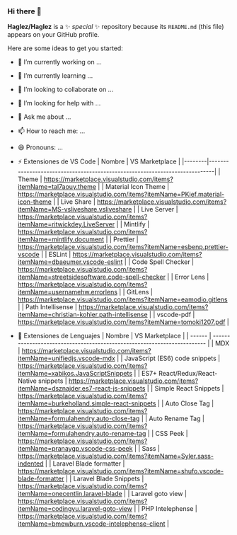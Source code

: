 ### Hi there 👋

**Haglez/Haglez** is a ✨ _special_ ✨ repository because its `README.md` (this file) appears on your GitHub profile.

Here are some ideas to get you started:

- 🔭 I’m currently working on ...
- 🌱 I’m currently learning ...
- 👯 I’m looking to collaborate on ...
- 🤔 I’m looking for help with ...
- 💬 Ask me about ...
- 📫 How to reach me: ...
- 😄 Pronouns: ...

- ⚡ Extensiones de VS Code
  | Nombre | VS Marketplace |
  |--------|----------------------------------------------------------------------------|
  | Theme | https://marketplace.visualstudio.com/items?itemName=tal7aouy.theme |
  | Material Icon Theme | https://marketplace.visualstudio.com/items?itemName=PKief.material-icon-theme |
  | Live Share | https://marketplace.visualstudio.com/items?itemName=MS-vsliveshare.vsliveshare |
  | Live Server | https://marketplace.visualstudio.com/items?itemName=ritwickdey.LiveServer |
  | Mintlify | https://marketplace.visualstudio.com/items?itemName=mintlify.document |
  | Prettier | https://marketplace.visualstudio.com/items?itemName=esbenp.prettier-vscode |
  | ESLint | https://marketplace.visualstudio.com/items?itemName=dbaeumer.vscode-eslint |
  | Code Spell Checker | https://marketplace.visualstudio.com/items?itemName=streetsidesoftware.code-spell-checker |
  | Error Lens | https://marketplace.visualstudio.com/items?itemName=usernamehw.errorlens |
  | GitLens | https://marketplace.visualstudio.com/items?itemName=eamodio.gitlens |
  | Path Intellisense | https://marketplace.visualstudio.com/items?itemName=christian-kohler.path-intellisense |
  | vscode-pdf | https://marketplace.visualstudio.com/items?itemName=tomoki1207.pdf |

- 👅 Extensiones de Lenguajes
  | Nombre | VS Marketplace |
  | ------ | ------------------------------------------------------------------------ |
  | MDX | https://marketplace.visualstudio.com/items?itemName=unifiedjs.vscode-mdx |
  | JavaScript (ES6) code snippets | https://marketplace.visualstudio.com/items?itemName=xabikos.JavaScriptSnippets |
  | ES7+ React/Redux/React-Native snippets | https://marketplace.visualstudio.com/items?itemName=dsznajder.es7-react-js-snippets |
  | Simple React Snippets | https://marketplace.visualstudio.com/items?itemName=burkeholland.simple-react-snippets |
  | Auto Close Tag | https://marketplace.visualstudio.com/items?itemName=formulahendry.auto-close-tag |
  | Auto Rename Tag | https://marketplace.visualstudio.com/items?itemName=formulahendry.auto-rename-tag |
  | CSS Peek | https://marketplace.visualstudio.com/items?itemName=pranaygp.vscode-css-peek |
  | Sass | https://marketplace.visualstudio.com/items?itemName=Syler.sass-indented |
  | Laravel Blade formatter | https://marketplace.visualstudio.com/items?itemName=shufo.vscode-blade-formatter |
  | Laravel Blade Snippets | https://marketplace.visualstudio.com/items?itemName=onecentlin.laravel-blade |
  | Laravel goto view | https://marketplace.visualstudio.com/items?itemName=codingyu.laravel-goto-view |
  | PHP Intelephense | https://marketplace.visualstudio.com/items?itemName=bmewburn.vscode-intelephense-client |
